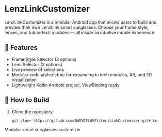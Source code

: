 # LenzLinkCustomizer

LenzLinkCustomizer is a modular Android app that allows users to build and preview their own LenzLink smart sunglasses. Choose your frame style, lenses, and future tech modules — all inside an intuitive mobile experience.

## 🔧 Features

- Frame Style Selector (3 options)
- Lens Selector (3 options)
- Live preview of selections
- Modular code architecture for expanding to tech modules, AR, and 3D visualization
- Lightweight Kotlin Android project, ViewBinding ready

## 📱 How to Build

1. Clone the repository:
   ```bash
   git clone https://github.com/GARYDELANEY/LenzLinkCustomizer.git# LenzLinkCustomizer
Modular smart sunglasses customizer
